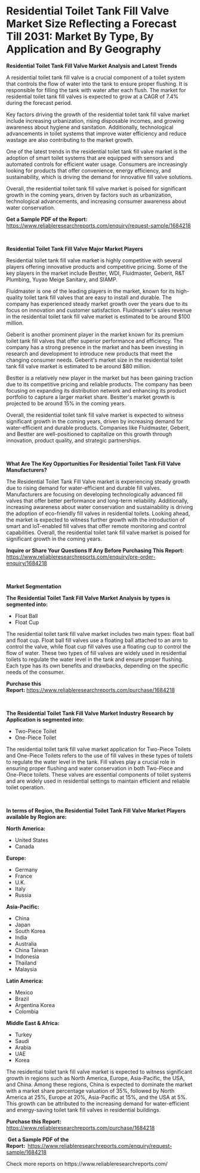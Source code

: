 <p><h1>Residential Toilet Tank Fill Valve Market Size Reflecting a Forecast Till 2031: Market By Type, By Application and By Geography</h1></p><p><strong>Residential Toilet Tank Fill Valve Market Analysis and Latest Trends</strong></p>
<p><p>A residential toilet tank fill valve is a crucial component of a toilet system that controls the flow of water into the tank to ensure proper flushing. It is responsible for filling the tank with water after each flush. The market for residential toilet tank fill valves is expected to grow at a CAGR of 7.4% during the forecast period.</p><p>Key factors driving the growth of the residential toilet tank fill valve market include increasing urbanization, rising disposable incomes, and growing awareness about hygiene and sanitation. Additionally, technological advancements in toilet systems that improve water efficiency and reduce wastage are also contributing to the market growth.</p><p>One of the latest trends in the residential toilet tank fill valve market is the adoption of smart toilet systems that are equipped with sensors and automated controls for efficient water usage. Consumers are increasingly looking for products that offer convenience, energy efficiency, and sustainability, which is driving the demand for innovative fill valve solutions.</p><p>Overall, the residential toilet tank fill valve market is poised for significant growth in the coming years, driven by factors such as urbanization, technological advancements, and increasing consumer awareness about water conservation.</p></p>
<p><strong>Get a Sample PDF of the Report:&nbsp;</strong> <a href="https://www.reliableresearchreports.com/enquiry/request-sample/1684218">https://www.reliableresearchreports.com/enquiry/request-sample/1684218</a></p>
<p>&nbsp;</p>
<p><strong>Residential Toilet Tank Fill Valve Major Market Players</strong></p>
<p><p>Residential toilet tank fill valve market is highly competitive with several players offering innovative products and competitive pricing. Some of the key players in the market include Bestter, WDI, Fluidmaster, Geberit, R&T Plumbing, Yuyao Meige Sanitary, and SIAMP.</p><p>Fluidmaster is one of the leading players in the market, known for its high-quality toilet tank fill valves that are easy to install and durable. The company has experienced steady market growth over the years due to its focus on innovation and customer satisfaction. Fluidmaster's sales revenue in the residential toilet tank fill valve market is estimated to be around $100 million.</p><p>Geberit is another prominent player in the market known for its premium toilet tank fill valves that offer superior performance and efficiency. The company has a strong presence in the market and has been investing in research and development to introduce new products that meet the changing consumer needs. Geberit's market size in the residential toilet tank fill valve market is estimated to be around $80 million.</p><p>Bestter is a relatively new player in the market but has been gaining traction due to its competitive pricing and reliable products. The company has been focusing on expanding its distribution network and enhancing its product portfolio to capture a larger market share. Bestter's market growth is projected to be around 15% in the coming years.</p><p>Overall, the residential toilet tank fill valve market is expected to witness significant growth in the coming years, driven by increasing demand for water-efficient and durable products. Companies like Fluidmaster, Geberit, and Bestter are well-positioned to capitalize on this growth through innovation, product quality, and strategic partnerships.</p></p>
<p>&nbsp;</p>
<p><strong>What Are The Key Opportunities For Residential Toilet Tank Fill Valve Manufacturers?</strong></p>
<p><p>The Residential Toilet Tank Fill Valve market is experiencing steady growth due to rising demand for water-efficient and durable fill valves. Manufacturers are focusing on developing technologically advanced fill valves that offer better performance and long-term reliability. Additionally, increasing awareness about water conservation and sustainability is driving the adoption of eco-friendly fill valves in residential toilets. Looking ahead, the market is expected to witness further growth with the introduction of smart and IoT-enabled fill valves that offer remote monitoring and control capabilities. Overall, the residential toilet tank fill valve market is poised for significant growth in the coming years.</p></p>
<p><strong>Inquire or Share Your Questions If Any Before Purchasing This Report:</strong> <a href="https://www.reliableresearchreports.com/enquiry/pre-order-enquiry/1684218">https://www.reliableresearchreports.com/enquiry/pre-order-enquiry/1684218</a></p>
<p>&nbsp;</p>
<p><strong>Market Segmentation</strong></p>
<p><strong>The Residential Toilet Tank Fill Valve Market Analysis by types is segmented into:</strong></p>
<p><ul><li>Float Ball</li><li>Float Cup</li></ul></p>
<p><p>The residential toilet tank fill valve market includes two main types: float ball and float cup. Float ball fill valves use a floating ball attached to an arm to control the valve, while float cup fill valves use a floating cup to control the flow of water. These two types of fill valves are widely used in residential toilets to regulate the water level in the tank and ensure proper flushing. Each type has its own benefits and drawbacks, depending on the specific needs of the consumer.</p></p>
<p><strong>Purchase this Report:&nbsp;</strong><a href="https://www.reliableresearchreports.com/purchase/1684218">https://www.reliableresearchreports.com/purchase/1684218</a></p>
<p>&nbsp;</p>
<p><strong>The Residential Toilet Tank Fill Valve Market Industry Research by Application is segmented into:</strong></p>
<p><ul><li>Two-Piece Toilet</li><li>One-Piece Toilet</li></ul></p>
<p><p>The residential toilet tank fill valve market application for Two-Piece Toilets and One-Piece Toilets refers to the use of fill valves in these types of toilets to regulate the water level in the tank. Fill valves play a crucial role in ensuring proper flushing and water conservation in both Two-Piece and One-Piece toilets. These valves are essential components of toilet systems and are widely used in residential settings to maintain efficient and reliable toilet operation.</p></p>
<p>&nbsp;</p>
<p><strong>In terms of Region, the Residential Toilet Tank Fill Valve Market Players available by Region are:</strong></p>
<p>
    <p> <strong> North America: </strong>
        <ul>
            <li>United States</li>
            <li>Canada</li>
        </ul>
        </p> 
    <p> <strong> Europe: </strong>
        <ul>
            <li>Germany</li>
            <li>France</li>
            <li>U.K.</li>
            <li>Italy</li>
            <li>Russia</li>
        </ul>
        </p> 
    <p> <strong> Asia-Pacific: </strong>
        <ul>
            <li>China</li>
            <li>Japan</li>
            <li>South Korea</li>
            <li>India</li>
            <li>Australia</li>
            <li>China Taiwan</li>
            <li>Indonesia</li>
            <li>Thailand</li>
            <li>Malaysia</li>
        </ul>
        </p> 
    <p> <strong> Latin America: </strong>
        <ul>
            <li>Mexico</li>
            <li>Brazil</li>
            <li>Argentina Korea</li>
            <li>Colombia</li>
        </ul>
        </p> 
    <p> <strong> Middle East & Africa: </strong>
        <ul>
            <li>Turkey</li>
            <li>Saudi</li>
            <li>Arabia</li>
            <li>UAE</li>
            <li>Korea</li>
        </ul>
    </p>
    </p>
<p><p>The residential toilet tank fill valve market is expected to witness significant growth in regions such as North America, Europe, Asia-Pacific, the USA, and China. Among these regions, China is expected to dominate the market with a market share percentage valuation of 35%, followed by North America at 25%, Europe at 20%, Asia-Pacific at 15%, and the USA at 5%. This growth can be attributed to the increasing demand for water-efficient and energy-saving toilet tank fill valves in residential buildings.</p></p>
<p><strong>Purchase this Report: </strong><a href="https://www.reliableresearchreports.com/purchase/1684218">https://www.reliableresearchreports.com/purchase/1684218</a></p>
<p>&nbsp;<strong>Get a Sample PDF of the Report:&nbsp;&nbsp;</strong><a href="https://www.reliableresearchreports.com/enquiry/request-sample/1684218">https://www.reliableresearchreports.com/enquiry/request-sample/1684218</a></p>
<p><strong></strong></p>
<p>Check more reports on https://www.reliableresearchreports.com/</p>